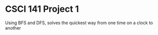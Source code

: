 # CSCI 141 Project 1

Using BFS and DFS, solves the quickest way from one time on a clock to another
